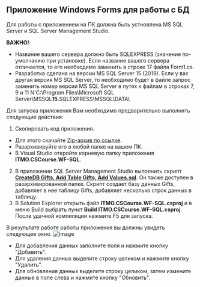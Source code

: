 ## Приложение Windows Forms для работы с БД
Для работы с приложением на ПК должна быть устновлена MS SQL Server и SQL Server Management Studio.

**ВАЖНО!**: 
- Название вашего сервера должно быть SQLEXPRESS (значение по-умолчанию при установке). Если название вашего сервера отличается, то его необходимо заменить в строке 17 файла Form1.cs.
- Разработка сделана на версии MS SQL Server 15 (2019). Если у вас другая версия MS SQL Server, то необходимо будет в файле запрос заменить номер версии MS SQL Server в путях к файлам в строках 7, 9 и 11 N'C:\Program Files\Microsoft SQL Server\MSSQL**15**.SQLEXPRESS\MSSQL\DATA\

Для запуска приложения Вам необходимо предварительно выполнить следующие действия:
1. Скопировать код приложения.
- Для этого скачайте [Zip-архив по ссылке](https://download-directory.github.io/?url=https%3A%2F%2Fgithub.com%2Fdmitriyteteruk%2FITMO.CSCourse.WinForms%2Ftree%2Fmaster%2FITMO.CSCourse.WF-SQL%2F). 
- Разархивируйте его в любой папке на вашем ПК. 
- В Visual Studio откройте корневую папку приложения **ITMO.CSCourse.WF-SQL**. 
2. В приложении SQL Server Management Studio выполнить скрипт [**CreateDB Gifts, Add Table Gifts, Add Values.sql**](https://github.com/dmitriyteteruk/ITMO.CSCourse.WinForms/blob/master/ITMO.CSCourse.WF-SQL/CreateDB%20Gifts%2C%20Add%20Table%20Gifts%2C%20Add%20Values.sql). Он также доступен в разархивированной папке.
Скрипт создает базу данных Gifts, добавляет в нее таблицу Gifts, добавляет несколько строк данных в таблицу.
3. В Solution Explorer открыть файл **ITMO.CSCourse.WF-SQL.csproj** и в меню Build выбрать пункт **Build ITMO.CSCourse.WF-SQL.csproj**. После удачной компиляции нажмите F5 для запуска.

В результате работе работы приложения вы должны увидеть следующее окно. 
![image](https://user-images.githubusercontent.com/34028526/151665988-91e80322-b615-4bf4-97c0-23ec681b6a00.png)
- Для добавления данных заполните поля и нажмите кнопку "Добавить".
- Для удаления данных выделите строку целиком и нажмите кнопку "Удалить".
- Для обновления данных выделите строку целиком, затем измените данные в поле слева и нажмите кнопку "Обновить".
